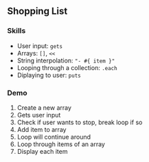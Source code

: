 ## Shopping List

### Skills

- User input: `gets`
- Arrays: `[]`, `<<`
- String interpolation: `"- #{ item }"`
- Looping through a collection: `.each`
- Diplaying to user: `puts`

### Demo

1. Create a new array
2. Gets user input
3. Check if user wants to stop, break loop if so
4. Add item to array
5. Loop will continue around
6. Loop through items of an array
7. Display each item